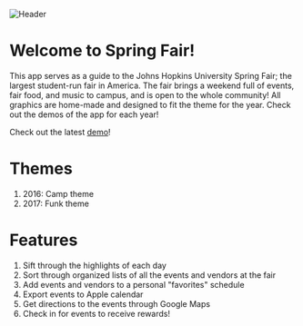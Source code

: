 ![Header](https://github.com/grawson/Spring-Fair-JHU-App/blob/master/readme-images/Header.png)

# Welcome to Spring Fair!

This app serves as a guide to the Johns Hopkins University Spring Fair; the largest student-run fair in America. The fair brings a weekend full of events, fair food, and music to campus, and is open to the whole community! All graphics are home-made and designed to fit the theme for the year. Check out the demos of the app for each year!

Check out the latest [demo](https://github.com/grawson/Spring-Fair-App/blob/master/demos/2017_funk_theme.mov)!

# Themes

1. 2016: Camp theme
2. 2017: Funk theme

# Features

1.  Sift through the highlights of each day
2.  Sort through organized lists of all the events and vendors at the fair
3.  Add events and vendors to a personal "favorites" schedule
4.  Export events to Apple calendar
5.  Get directions to the events through Google Maps
6. Check in for events to receive rewards!


